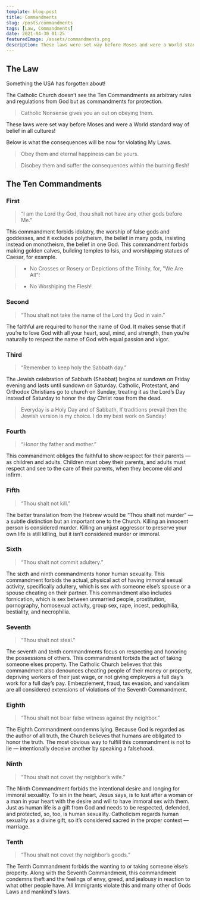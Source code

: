 ```yaml
---
template: blog-post
title: Commandments
slug: /posts/commandments
tags: [Law, Commandments]
date: 2021-04-30 01:25
featuredImage: /assets/commandments.png
description: These laws were set way before Moses and were a World standard way of belief in all cultures!
---
```


## The Law

Something the USA has forgotten about!

The Catholic Church doesn’t see the Ten Commandments as arbitrary rules and regulations from God but as commandments for protection.

> Catholic Nonsense gives you an out on obeying them.

These laws were set way before Moses and were a World standard way of belief in all cultures!

Below is what the consequences will be now for violating My Laws.

> Obey them and eternal happiness can be yours.

> Disobey them and suffer the consequences within the burning flesh!

## The Ten Commandments

### First

> “I am the Lord thy God, thou shalt not have any other gods before Me.”

This commandment forbids idolatry, the worship of false gods and goddesses, and it excludes polytheism, the belief in many gods, insisting instead on monotheism, the belief in one God. This commandment forbids making golden calves, building temples to Isis, and worshipping statues of Caesar, for example.

> * No Crosses or Rosery or Depictions of the Trinity, for, "We Are All"!

> * No Worshiping the Flesh!

### Second

> “Thou shalt not take the name of the Lord thy God in vain.”

The faithful are required to honor the name of God. It makes sense that if you’re to love God with all your heart, soul, mind, and strength, then you’re naturally to respect the name of God with equal passion and vigor.

### Third

> “Remember to keep holy the Sabbath day.”

The Jewish celebration of Sabbath (Shabbat) begins at sundown on Friday evening and lasts until sundown on Saturday. Catholic, Protestant, and Orthodox Christians go to church on Sunday, treating it as the Lord’s Day instead of Saturday to honor the day Christ rose from the dead.

> Everyday is a Holy Day and of Sabbath, If traditions prevail then the Jewish version is my choice. I do my best work on Sunday!

### Fourth

> “Honor thy father and mother.”

This commandment obliges the faithful to show respect for their parents — as children and adults. Children must obey their parents, and adults must respect and see to the care of their parents, when they become old and infirm.

### Fifth

> “Thou shalt not kill.”

The better translation from the Hebrew would be “Thou shalt not murder” — a subtle distinction but an important one to the Church. Killing an innocent person is considered murder. Killing an unjust aggressor to preserve your own life is still killing, but it isn’t considered murder or immoral.

### Sixth

> “Thou shalt not commit adultery.”

The sixth and ninth commandments honor human sexuality. This commandment forbids the actual, physical act of having immoral sexual activity, specifically adultery, which is sex with someone else’s spouse or a spouse cheating on their partner. This commandment also includes fornication, which is sex between unmarried people, prostitution, pornography, homosexual activity, group sex, rape, incest, pedophilia, bestiality, and necrophilia.

### Seventh

> “Thou shalt not steal.”

The seventh and tenth commandments focus on respecting and honoring the possessions of others. 
This commandment forbids the act of taking someone elses property. 
The Catholic Church believes that this commandment also denounces cheating people of their money or property, depriving workers of their just wage, or not giving employers a full day’s work for a full day’s pay. 
Embezzlement, fraud, tax evasion, and vandalism are all considered extensions of violations of the Seventh Commandment.

### Eighth

> “Thou shalt not bear false witness against thy neighbor.”

The Eighth Commandment condemns lying. Because God is regarded as the author of all truth, the Church believes that humans are obligated to honor the truth. The most obvious way to fulfill this commandment is not to lie — intentionally deceive another by speaking a falsehood.

### Ninth

> “Thou shalt not covet thy neighbor’s wife.”

The Ninth Commandment forbids the intentional desire and longing for immoral sexuality. To sin in the heart, Jesus says, is to lust after a woman or a man in your heart with the desire and will to have immoral sex with them. Just as human life is a gift from God and needs to be respected, defended, and protected, so, too, is human sexuality. Catholicism regards human sexuality as a divine gift, so it’s considered sacred in the proper context — marriage.

### Tenth

> “Thou shalt not covet thy neighbor’s goods.”

The Tenth Commandment forbids the wanting to or taking someone else’s property. 
Along with the Seventh Commandment, this commandment condemns theft and the feelings of envy, greed, and jealousy in reaction to what other people have. 
All Immigrants violate this and many other of Gods Laws and mankind's laws.



